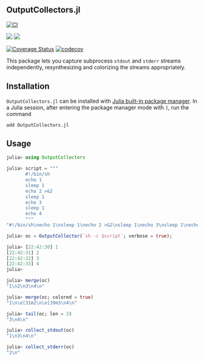 ## OutputCollectors.jl

[![CI](https://github.com/JuliaPackaging/OutputCollectors.jl/actions/workflows/ci.yml/badge.svg)](https://github.com/JuliaPackaging/OutputCollectors.jl/actions/workflows/ci.yml)

[![](https://img.shields.io/badge/docs-stable-blue.svg)](https://juliapackaging.github.io/OutputCollectors.jl/stable)
[![](https://img.shields.io/badge/docs-latest-blue.svg)](https://juliapackaging.github.io/OutputCollectors.jl/dev)

[![Coverage Status](https://coveralls.io/repos/github/JuliaPackaging/OutputCollectors.jl/badge.svg?branch=master)](https://coveralls.io/github/JuliaPackaging/OutputCollectors.jl?branch=master)
[![codecov](https://codecov.io/gh/JuliaPackaging/OutputCollectors.jl/branch/master/graph/badge.svg)](https://codecov.io/gh/JuliaPackaging/OutputCollectors.jl)


This package lets you capture subprocess `stdout` and `stderr` streams
independently, resynthesizing and colorizing the streams appropriately.

## Installation

`OutputCollectors.jl` can be installed with [Julia built-in package
manager](https://julialang.github.io/Pkg.jl/v1/).  In a Julia session, after
entering the package manager mode with `]`, run the command

```
add OutputCollectors.jl
```

## Usage

```julia
julia> using OutputCollectors

julia> script = """
       #!/bin/sh
       echo 1
       sleep 1
       echo 2 >&2
       sleep 1
       echo 3
       sleep 1
       echo 4
       """
"#!/bin/sh\necho 1\nsleep 1\necho 2 >&2\nsleep 1\necho 3\nsleep 1\necho 4\n"

julia> oc = OutputCollector(`sh -c $script`; verbose = true);

julia> [22:42:30] 1
[22:42:31] 2
[22:42:32] 3
[22:42:33] 4
julia>

julia> merge(oc)
"1\n2\n3\n4\n"

julia> merge(oc; colored = true)
"1\n\e[31m2\n\e[39m3\n4\n"

julia> tail(oc; len = 2)
"3\n4\n"

julia> collect_stdout(oc)
"1\n3\n4\n"

julia> collect_stderr(oc)
"2\n"
```
